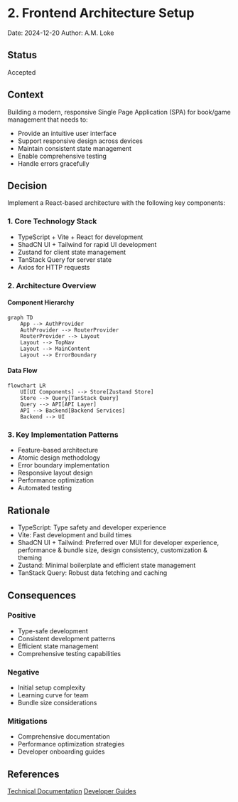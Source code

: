 # 2. Frontend Architecture Setup

Date: 2024-12-20
Author: A.M. Loke

## Status
Accepted

## Context
Building a modern, responsive Single Page Application (SPA) for book/game management that needs to:
- Provide an intuitive user interface
- Support responsive design across devices
- Maintain consistent state management
- Enable comprehensive testing
- Handle errors gracefully

## Decision
Implement a React-based architecture with the following key components:

### 1. Core Technology Stack
- TypeScript + Vite + React for development
- ShadCN UI + Tailwind for rapid UI development
- Zustand for client state management
- TanStack Query for server state
- Axios for HTTP requests

### 2. Architecture Overview

#### Component Hierarchy
```mermaid
graph TD
    App --> AuthProvider
    AuthProvider --> RouterProvider
    RouterProvider --> Layout
    Layout --> TopNav
    Layout --> MainContent
    Layout --> ErrorBoundary
```

#### Data Flow
```mermaid
flowchart LR
    UI[UI Components] --> Store[Zustand Store]
    Store --> Query[TanStack Query]
    Query --> API[API Layer]
    API --> Backend[Backend Services]
    Backend --> UI
```

### 3. Key Implementation Patterns
- Feature-based architecture
- Atomic design methodology
- Error boundary implementation
- Responsive layout design
- Performance optimization
- Automated testing

## Rationale
- TypeScript: Type safety and developer experience
- Vite: Fast development and build times
- ShadCN UI + Tailwind: Preferred over MUI for developer experience, performance & bundle size, design consistency, customization & theming
- Zustand: Minimal boilerplate and efficient state management
- TanStack Query: Robust data fetching and caching

## Consequences

### Positive
- Type-safe development
- Consistent development patterns
- Efficient state management
- Comprehensive testing capabilities

### Negative
- Initial setup complexity
- Learning curve for team
- Bundle size considerations

### Mitigations
- Comprehensive documentation
- Performance optimization strategies
- Developer onboarding guides

## References
[Technical Documentation](../technical/)
[Developer Guides](../guides/)